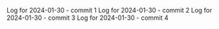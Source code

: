 Log for 2024-01-30 - commit 1
Log for 2024-01-30 - commit 2
Log for 2024-01-30 - commit 3
Log for 2024-01-30 - commit 4
